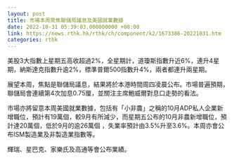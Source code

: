 ```yaml
---
layout: post
title: 市場本周聚焦聯儲局議息及美國就業數據
date: 2022-10-31 05:39:03.000000000 +08:00
link: https://news.rthk.hk/rthk/ch/component/k2/1673386-20221031.htm
categories: rthk
---
```


美股3大指數上星期五高收超過2%，全星期計，道瓊斯指數升近6%，連升4星期，納斯達克指數升逾2%，標準普爾500指數升4%，兩者都連升兩星期。

展望本周，焦點是聯儲局議息，結果將於本港時間周四凌晨公布。市場普遍預期，聯儲局會連續第4次加息0.75厘，並關注主席鮑威爾對息口走勢的看法。

市場亦將留意本周美國就業數據，包括有「小非農」之稱的10月ADP私人企業新增職位，預計有19萬個，較9月有所減少，而星期五公布的10月非農新增職位，預計達20萬個，低於9月的逾26萬個 ，失業率預計由3.5%升至3.6%。本周亦會公布ISM製造業及非製造業指數等。

輝瑞、星巴克、家樂氏及高通等會公布業績。
